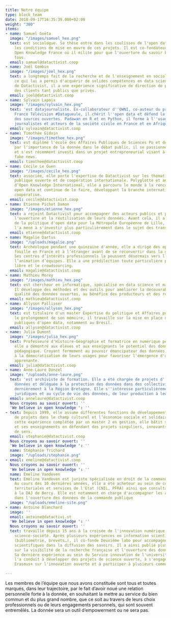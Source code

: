 ```yaml
---
title: Notre équipe
type: block_team
date: 2018-09-17T16:35:39.000+02:00
weight: "300"
items:
- name: Samuel Goëta
  image: "/images/samuel_hex.png"
  text: est sociologue. Sa thèse entre dans les coulisses de l'open data et interroge
    les conditions de mise en œuvre de ces projets. Il est co-fondateur de l'association
    Open Knowledge France où il milite pour que l'ouverture du savoir bénéficie à
    tous.
  email: samuel@datactivist.coop
- name: Joël Gombin
  image: "/images/joel_hex.png"
  text: a longtemps fait de la recherche et de l'enseignement en sociologie électorale,
    ce qui lui a permis d'acquérir de solides compétences en data science. Gérant
    de Datactivist, il a une expérience significative de direction de projet, pour
    des clients tant publics que privés.
  email: joel@datactivist.coop
- name: Sylvain Lapoix
  image: "/images/sylvain_hex.png"
  text: 'est datajournaliste. Ex-collaborateur d''OWNI, co-auteur du programme de
    France Télévision #Datagueule, il chérit l''open data et défend la philosophie
    des sources ouvertes. Padawan en R et en Python, il forme à l''usage de la donnée
    journalistes et acteurs de la société civile en France et en Afrique francophone.'
  email: sylvain@datactivist.coop
- name: Timothée Gidoin
  image: "/images/timothee_hex.png"
  text: est diplômé l'école des Affaires Publiques de Sciences Po et de l'Edhec. Convaincu
    par l'importance de la donnée dans le débat public, il se passionne pour le fact-checking
    et s'est récemment investi dans un projet entrepreneurial visant à combattre les
    fake news.
  email: timothee@datactivist.coop
- name: Cécile Le Guen
  image: "/images/cecile_hex.png"
  text: associée, elle porte l'expertise de Datactivist sur les thématiques de commande
    publique ouverte et de coopération internationale. Polyglotte et ancienne salariée
    d’Open Knowledge International, elle a parcouru le monde à la rencontre des communautés
    open data et continue de le faire, développant la branche internationale de la
    coopérative.
  email: cecile@datactivist.coop
- name: Etienne Pichot Damon
  image: "/images/etienne_hex.png"
  text: a rejoint Datactivist pour accompagner des acteurs publics et privés dans
    l'ouverture et la réutilisation de leurs données. Avant cela, il a été en charge
    de la politique d'open data pour la Métropole Européenne de Lille, et cette expérience
    l'a mené à s'investir plus particulièrement dans le sujet des transports.
  email: etienne@datactivist.coop
- name: Magalie Dartus
  image: "/uploads/magalie.png"
  text: Archéologue pendant une quinzaine d'année, elle a dirigé des opérations de
    fouille en France et à l’étranger avant de se reconvertir dans la géomatique.
    Ses centres d’intérêts professionnels la poussent désormais vers l’open data et
    l’animation d’équipes. Elle a une prédilection toute particulière pour la cartographie
    libre et le crowdsourcing.
  email: magalie@datactivist.coop
- name: Mathieu Morey
  image: "/images/mathieu_hex.png"
  text: est chercheur en informatique, spécialisé en data science et machine learning.
    Il développe des méthodes et des outils pour améliorer la découvrabilité et la
    qualité des données ouvertes, au bénéfice des producteurs et des réutilisateurs.
  email: mathieu@datactivist.coop
- name: Allyson Pallisser
  image: "/images/allyson_hex.png"
  text: est titulaire d'un master Expertise du politique et Affaires publiques. Dans
    le prolongement de son mémoire, il travaille sur la mise en place des politiques
    publiques d'open data, notamment au Brésil.
  email: allyson@datactivist.coop
- name: Julia Dumont
  image: "/images/julia_hex.png"
  text: Professeure d'Histoire-Géographie et formatrice en numérique pendant 10 ans,
    elle a démontré aux élèves et aux enseignants le potentiel des données comme matériau
    pédagogique. Croyant fermement au pouvoir émancipateur des données, elle contribue
    à la démocratisation de leurs usages pour favoriser l'émergence d'une société
    apprenante.
  email: julia@datactivist.coop
- name: Anne-Laure Donzel
  image: "/uploads/anne-laure.png"
  text: 'est archiviste de formation. Elle a été chargée de projets d''archivage de
    données et déléguée à la protection des données dans des collectivités, dont,
    dernièrement à la Région Bretagne. Elle s''intéresse particulièrement aux questions
    juridiques et au cycle de vie des données, de leur production à leur réutilisation. '
  email: annelaure@datactivist.coop
  Nous croyons au savoir ouvert: ''
  'We believe in open knowledge ': ''
- text: Depuis 1999, elle assume différentes fonctions de développement et d’accompagnement
    de projets dans le champ culturel et l’économie sociale et solidaire. Forte de
    cette expérience complétée par un master 2 en gestion, elle bâtit son parcours
    et ses enseignements en défendant des projets singuliers, innovants et porteurs
    de sens.
  email: stephanie@datactivist.coop
  Nous croyons au savoir ouvert: ''
  'We believe in open knowledge ': ''
  name: Stéphanie Trichard
  image: "/uploads/stephanie.png"
- email: emeline@datactivist.coop
  Nous croyons au savoir ouvert: ''
  'We believe in open knowledge ': ''
  name: Emeline Vandeven
  text: Emeline Vandeven est juriste spécialisée en droit de la commande publique.
    Au cours des 10 dernières années, elle a été acheteur au sein de collectivités
    territoriales et services de l'Etat (CNIL, PFRA) ainsi que consultante juridique
    à la DAJ de Bercy. Elle est notamment en charge d'accompagner les acteurs publics
    dans l'ouverture des données de la commande publique
  image: "/uploads/emeline-site.png"
- name: Antoine Blanchard
  image: ''
  email: antoine@datactivi.st
  'We believe in open knowledge ': ''
  Nous croyons au savoir ouvert: ''
  text: travaille depuis 15 ans à la croisée de l'innovation numérique et des relations
    science-société. Après plusieurs expériences en information scientifique et technique
    (bibliométrie, brevets…), il co-fonde Deuxième labo pour accompagner les institutions
    scientifiques dans la diffusion des savoirs. Il a ainsi publié plusieurs plaidoyers
    sur la visibilité de la recherche française et l'ouverture des données de l'ANR.
    Sa dernière expérience au sein du Service innovation de l'université de Bordeaux
    l'a conduit à développer des projets de science ouverte, à s'engager dans un projet
    Erasmus+ sur l'innovation ouverte et à participer à plusieurs communs numériques.

---
```

Les membres de l’équipe que nous avons constituée sont tous et toutes marqués, dans leur trajectoire, par le fait d’avoir noué une relation personnelle forte à la donnée, en souhaitant la mettre au service du bien commun et du plus grand nombre, que ce soit au travers de leurs choix professionnels ou de leurs engagements personnels, qui sont souvent entremêlés. La donnée sera un outil d’empowerment ou ne sera pas.